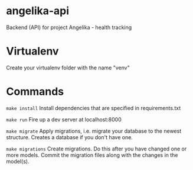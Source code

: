 angelika-api
============

Backend (API) for project Angelika - health tracking

# Virtualenv

Create your virtualenv folder with the name "venv"

# Commands

`make install`
Install dependencies that are specified in requirements.txt

`make run`
Fire up a dev server at localhost:8000

`make migrate`
Apply migrations, i.e. migrate your database to the newest structure. Creates a database if you don't have one.

`make migrations`
Create migrations. Do this after you have changed one or more models. Commit the migration files along with the changes in the model(s).
